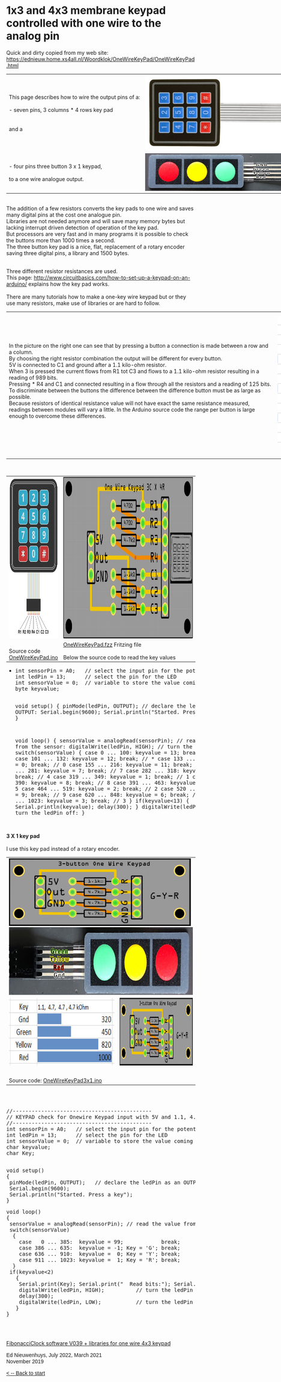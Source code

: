 # 1x3 and 4x3 membrane keypad controlled with one wire to the analog pin

Quick and dirty copied from my web site:
https://ednieuw.home.xs4all.nl/Woordklok/OneWireKeyPad/OneWireKeyPad.html



<table style="width: 900px">
	<tr>
		<td>This page describes how to wire the output pins of a:<br />
		<br />
		- seven 
pins, 3 columns * 4 rows key pad <br />
		<br />
		<br />
		and a <br />
		</span></span></td>
		<td><img alt="keypad" height="200" src="pics/3x4keypaddwars.jpg" /></td>
	</tr>
	<tr>
		<td>
- four pins three button 3 x 1 keypad, <br />
		<br />
		to a 
one wire analogue output. </span></o:p>
		</td>
		<td><img alt="keypad 3b" height="100" src="pics/3Button.jpg" /></td>
	</tr>
</table>
<br />
The addition of a few resistors converts the key pads to one wire and saves 
many digital pins at the cost one analogue pin.<br />
Libraries are not needed anymore and will save many memory bytes but lacking 
interrupt driven detection of operation of the key pad. <br />
But processors are very fast and in many programs it is possible to check the 
buttons more than 1000 times a second.<br />
The three button key pad is a nice, flat, replacement of a rotary encoder saving 
three digital pins, a library and 1500 bytes.</p>
<br />
Three different resistor resistances are used.<br />
This page:
<a href="http://www.circuitbasics.com/how-to-set-up-a-keypad-on-an-arduino/">
http://www.circuitbasics.com/how-to-set-up-a-keypad-on-an-arduino/</a>
explains how the key pad works.<br />
<br />
There are many tutorials how to make a one-key wire keypad but or they use many 
resistors, make use of libraries or are hard to follow.</p>
<p class="MsoNormal">
<table style="width: 1000px">
	<tr>
		<td class="auto-style2">In the picture on the right one can see that by 
		pressing a button a connection is made between a row and a column. <br />
		By choosing the right resistor combination the output will be different 
		for every button. <br />
		5V is connected to C1 and ground after a 1.1 kilo-ohm resistor.<br />
		When 3 is pressed the current flows from R1 tot C3 and flows to a 1.1 
		kilo-ohm resistor resulting in a reading of 989 bits. <br />
		Pressing * R4 and C1 and connected resulting in a flow through all the 
		resistors and a reading of 125 bits.<br />
		To discriminate between the buttons the difference between the 
		difference button must be as large as possible.<br />
		Because resistors of identical resistance value will not have exact the 
		same resistance measured, readings between modules will vary a little. 
		In the Arduino source code the range per button is large enough to 
		overcome these differences. </td>
		<td class="auto-style2">
		<img alt="Analogue readings" height="342" src="pics/Exceldata.png" width="280" /></td>
		<td><img alt="Keys" height="342" src="pics/3x4keypadbuttonsk.jpg" />&nbsp;</td>
	</tr>
	<tr>
		<td class="auto-style2" colspan="3">&nbsp;</td>
	</tr>
</table>
<span lang="EN-GB" style="mso-ansi-language: EN-GB">
<o:p><span class="auto-style2"><br />
</span></o:p>
</span></p>
<table width="1000">
	<tr>
		<td>
		<img alt="3x4 Keypad" class="auto-style2" height="429" src="pics/Arduino-Keypad-3X4-Pin-Diagram.jpg" width="222" /></td>
		<td style="width: 887px">
		<img alt="Module" height="429" src="pics/Module.jpg" /></td>
	</tr>
	<tr>
		<td class="auto-style2"><br />
		Source code<br />
		<a href="OneWireKeyPad/OneWireKeyPad.ino">OneWireKeyPad.ino</a></td>
		<td class="auto-style2" style="width: 887px">
		<a href="OneWireKeyPad.fzz">OneWireKeyPad.fzz</a> Fritzing file<br />
		<br />
		Below the source code to read the key values</td>
	</tr>
</table>
<ul>
	<li>
	<pre>int sensorPin = A0;   // select the input pin for the potentiometer
int ledPin = 13;      // select the pin for the LED
int sensorValue = 0;  // variable to store the value coming from the sensor
byte keyvalue;

void setup() 
{
 pinMode(ledPin, OUTPUT);   // declare the ledPin as an OUTPUT:
 Serial.begin(9600); 
 Serial.println("Started. Press a key");
}

void loop() 
{
 sensorValue = analogRead(sensorPin); // read the value from the sensor:
 digitalWrite(ledPin, HIGH);          // turn the ledPin on
 switch(sensorValue)
  {
    case   0 ... 100:  keyvalue = 13; break;   // noise
    case 101 ... 132:  keyvalue = 12; break;   // * 
    case 133 ... 154:  keyvalue =  0; break;   // 0 
    case 155 ... 216:  keyvalue = 11; break;   // # 
    case 217 ... 281:  keyvalue =  7; break;   // 7 
    case 282 ... 318:  keyvalue =  4; break;   // 4 
    case 319 ... 349:  keyvalue =  1; break;   // 1 
    case 350 ... 390:  keyvalue =  8; break;   // 8 
    case 391 ... 463:  keyvalue =  5; break;   // 5 
    case 464 ... 519:  keyvalue =  2; break;   // 2 
    case 520 ... 619:  keyvalue =  9; break;   // 9 
    case 620 ... 848:  keyvalue =  6; break;   // 6 
    case 849 ... 1023: keyvalue =  3; break;   // 3
  }
 if(keyvalue&lt;13) { Serial.println(keyvalue); delay(300); }
 digitalWrite(ledPin, LOW);   // turn the ledPin off:
}</pre>
	</li>
</ul>
<p>
<o:p><span class="auto-style2"><br />
<o:p><strong>3 X 1 key pad<br />
<br />
</strong>I use this key pad instead of a rotary encoder.
<table >
	<tr>
	<td colspan="2">
	<a href="pics/3-button-OneWire.jpg">
	<img alt="PCB" height="180" src="pics/3-button-OneWire.jpg" /></a>
	<a href="pics/3-Button.jpg"><img alt="3-button" class="auto-style3" height="180" src="pics/3-Button.jpg" /></a></td>
	</tr>
	<tr>
		<td>
		<img alt="Read bits" height="180" src="pics/Readbits3x1keypad.jpg"  /></td>
		<td><a href="3-button-OneWire.jpg">
		<img alt="PCB" height="180" src="pics/3-button-OneWire.jpg" /></a></td>
	</tr>
	<tr>
		<td>&nbsp;</td>
		<td>&nbsp;</td>
	</tr>
	<tr>
		<td>Source code: <a href="OneWireKeyPad3x1/OneWireKeyPad3x1.ino">
		OneWireKeyPad3x1.ino</a></td>
		<td>&nbsp;</td>
	</tr>
</table>
<br />
</o:p>
</span>
</o:p>
</span></p>
<pre>                           
//--------------------------------------------
// KEYPAD check for Onewire Keypad input with 5V and 1.1, 4.7, 4.7, 4.7 kOhm resistors
//--------------------------------------------
int sensorPin = A0;   // select the input pin for the potentiometer
int ledPin = 13;      // select the pin for the LED
int sensorValue = 0;  // variable to store the value coming from the sensor
char keyvalue;
char Key;
 </pre>
<pre>void setup() 
{
 pinMode(ledPin, OUTPUT);   // declare the ledPin as an OUTPUT:
 Serial.begin(9600); 
 Serial.println("Started. Press a key");
}</pre>
<pre>void loop() 
{
 sensorValue = analogRead(sensorPin); // read the value from the sensor:
 switch(sensorValue)
  {
    case   0 ... 385:  keyvalue = 99;            break;            // noise
    case 386 ... 635:  keyvalue = -1; Key = 'G'; break;            // G 
    case 636 ... 910:  keyvalue =  0; Key = 'Y'; break;            // Y 
    case 911 ... 1023: keyvalue =  1; Key = 'R'; break;            // R 
  }
 if(keyvalue&lt;2) 
   { 
    Serial.print(Key); Serial.print("  Read bits:"); Serial.println(sensorValue);
    digitalWrite(ledPin, HIGH);          // turn the ledPin on
    delay(300); 
    digitalWrite(ledPin, LOW);           // turn the ledPin off:
   }
}</pre>
<pre>
                          </pre>
<p class="MsoNormal"><span lang="EN-GB" style="mso-ansi-language: EN-GB">
<o:p>
<o:p></o:p>
<br class="auto-style2" />
<span class="auto-style2"><a href="FibonacciClockV039.zip">FibonacciClock 
software V039 + libraries for one wire 4x3 keypad</a></span></o:p></span></p>
<p class="MsoNormal">
<o:p>
</o:p>
</p>
<p class="MsoNormal">
<o:p><font face="Verdana, Arial, Helvetica, sans-serif">Ed Nieuwenhuys, 
	July 2022, March 2021<br />
<span class="auto-style4">November</span><o:p><span class="auto-style4"> 
        2019</span></font></o:p></o:p></p>

<p class="MsoNormal"><font face="Verdana, Arial, Helvetica, sans-serif">
	<a href="../index.html">&lt; --
        Back to start </a></font></p>

